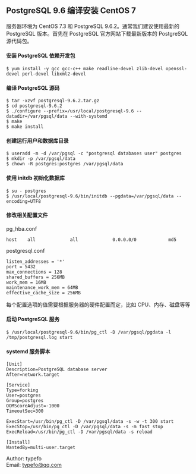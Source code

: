 ## PostgreSQL 9.6 编译安装 CentOS 7

服务器环境为 CentOS 7.3 和 PostgreSQL 9.6.2。通常我们建议使用最新的 PostgreSQL 版本。首先在 PostgreSQL 官方网站下载最新版本的 PostgreSQL 源代码包。

#### 安装 PostgreSQL 依赖开发包

```
$ yum install -y gcc gcc-c++ make readline-devel zlib-devel openssl-devel perl-devel libxml2-devel
```

#### 编译 PostgreSQL 源码

```
$ tar -xzvf postgresql-9.6.2.tar.gz
$ cd postgresql-9.6.2
$ ./configure --prefix=/usr/local/postgresql-9.6 --datadir=/var/pgsql/data --with-systemd
$ make
$ make install
```

#### 创建运行用户和数据库目录

```
$ useradd -m -d /var/pgsql -c "postgresql databases user" postgres
$ mkdir -p /var/pgsql/data
$ chown -R postgres:postgres /var/pgsql/data
```

#### 使用 initdb 初始化数据库

```
$ su - postgres
$ /usr/local/postgresql-9.6/bin/initdb --pgdata=/var/pgsql/data --encoding=UTF8
```

#### 修改相关配置文件

pg_hba.conf

```
host    all             all             0.0.0.0/0            md5
```
postgresql.conf
```
listen_addresses = '*'
port = 5432
max_connections = 128
shared_buffers = 256MB
work_mem = 16MB
maintenance_work_mem = 64MB
effective_cache_size = 256MB
```

每个配置选项的值需要根据服务器的硬件配置而定，比如 CPU、内存、磁盘等等


#### 启动 PostgreSQL 服务

```
$ /usr/local/postgresql-9.6/bin/pg_ctl -D /var/pgsql/pgdata -l /tmp/postgresql.log start
```

#### systemd 服务脚本

```
[Unit]
Description=PostgreSQL database server
After=network.target

[Service]
Type=forking
User=postgres
Group=postgres
OOMScoreAdjust=-1000
TimeoutSec=300

ExecStart=/usr/bin/pg_ctl -D /var/pgsql/data -s -w -t 300 start
ExecStop=/usr/bin/pg_ctl -D /var/pgsql/data -s -m fast stop
ExecReload=/usr/bin/pg_ctl -D /var/pgsql/data -s reload

[Install]
WantedBy=multi-user.target
```

Author: typefo  
Email: typefo@qq.com
